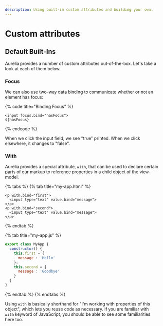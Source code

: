 ```yaml
---
description: Using built-in custom attributes and building your own.
---
```


# Custom attributes

## Default Built-Ins

Aurelia provides a number of custom attributes out-of-the-box. Let's take a look at each of them below.

### Focus

We can also use two-way data binding to communicate whether or not an element has focus:

{% code title="Binding Focus" %}
```markup
<input focus.bind="hasFocus">
${hasFocus}
```
{% endcode %}

When we click the input field, we see "true" printed. When we click elsewhere, it changes to "false".

### With

Aurelia provides a special attribute, `with`, that can be used to declare certain parts of our markup to reference properties in a child object of the view-model.

{% tabs %}
{% tab title="my-app.html" %}
```markup
<p with.bind="first">
  <input type="text" value.bind="message">
</p>
<p with.bind="second">
  <input type="text" value.bind="message">
</p>
```
{% endtab %}

{% tab title="my-app.js" %}
```javascript
export class MyApp {
  constructor() {
    this.first = {
      message : 'Hello'
    };
    this.second = {
      message : 'Goodbye'
    }
  }
}
```
{% endtab %}
{% endtabs %}

Using `with` is basically shorthand for "I'm working with properties of this object", which lets you reuse code as necessary. If you are familiar with `with` keyword of JavaScript, you should be able to see some familiarities here too.

